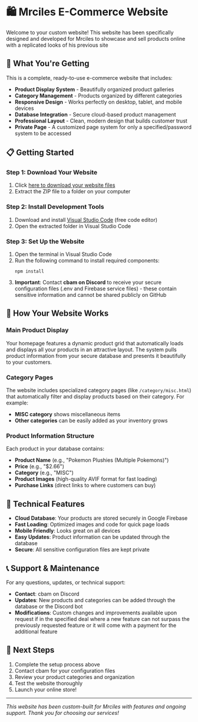 # 🛍️ Mrciles E-Commerce Website

Welcome to your custom website! This website has been specifically designed and developed for Mrciles to showcase and sell products online with a replicated looks of his previous site

## 🌟 What You're Getting

This is a complete, ready-to-use e-commerce website that includes:
- **Product Display System** - Beautifully organized product galleries
- **Category Management** - Products organized by different categories
- **Responsive Design** - Works perfectly on desktop, tablet, and mobile devices
- **Database Integration** - Secure cloud-based product management
- **Professional Layout** - Clean, modern design that builds customer trust
- **Private Page** - A customized page system for only a specified/password system to be accessed

## 📋 Getting Started

### Step 1: Download Your Website
1. Click [here to download your website files](https://github.com/Megahelperof/mrciles-server-git/archive/refs/heads/main.zip)
2. Extract the ZIP file to a folder on your computer

### Step 2: Install Development Tools
1. Download and install [Visual Studio Code](https://code.visualstudio.com/) (free code editor)
2. Open the extracted folder in Visual Studio Code

### Step 3: Set Up the Website
1. Open the terminal in Visual Studio Code
2. Run the following command to install required components:
   ```
   npm install
   ```
3. **Important**: Contact **cbam on Discord** to receive your secure configuration files (.env and Firebase service files) - these contain sensitive information and cannot be shared publicly on GitHub

## 🎯 How Your Website Works

### Main Product Display
Your homepage features a dynamic product grid that automatically loads and displays all your products in an attractive layout. The system pulls product information from your secure database and presents it beautifully to your customers.

### Category Pages
The website includes specialized category pages (like `/category/misc.html`) that automatically filter and display products based on their category. For example:
- **MISC category** shows miscellaneous items
- **Other categories** can be easily added as your inventory grows

### Product Information Structure
Each product in your database contains:
- **Product Name** (e.g., "Pokemon Plushies (Multiple Pokemons)")
- **Price** (e.g., "$2.66")
- **Category** (e.g., "MISC")
- **Product Images** (high-quality AVIF format for fast loading)
- **Purchase Links** (direct links to where customers can buy)

## 🔧 Technical Features

- **Cloud Database**: Your products are stored securely in Google Firebase
- **Fast Loading**: Optimized images and code for quick page loads
- **Mobile Friendly**: Looks great on all devices
- **Easy Updates**: Product information can be updated through the database
- **Secure**: All sensitive configuration files are kept private

## 📞 Support & Maintenance

For any questions, updates, or technical support:
- **Contact**: cbam on Discord
- **Updates**: New products and categories can be added through the database or the Discord bot
- **Modifications**: Custom changes and improvements available upon request if in the specified deal where a new feature can not surpass the previously requested feature or it will come with a payment for the additional feature

## 🚀 Next Steps

1. Complete the setup process above
2. Contact cbam for your configuration files
3. Review your product categories and organization
4. Test the website thoroughly
5. Launch your online store!

---

*This website has been custom-built for Mrciles with features and ongoing support. Thank you for choosing our services!*
